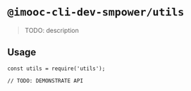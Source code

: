 # `@imooc-cli-dev-smpower/utils`

> TODO: description

## Usage

```
const utils = require('utils');

// TODO: DEMONSTRATE API
```

